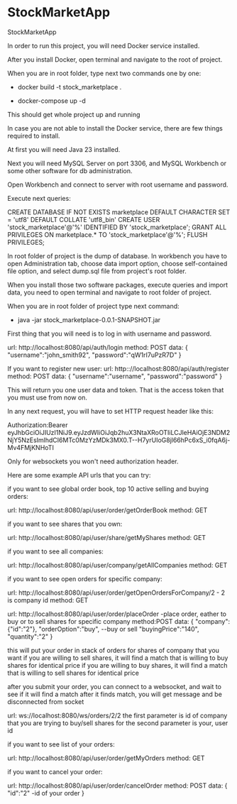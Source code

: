 # StockMarketApp

StockMarketApp

In order to run this project, you will need Docker service installed.

After you install Docker, open terminal and navigate to the root of project.

When you are in root folder, type next two commands one by one:

- docker build -t stock_marketplace .

- docker-compose up -d

This should get whole project up and running

In case you are not able to install the Docker service, there are few things required to install.

At first you will need Java 23 installed.

Next you will need MySQL Server on port 3306, and MySQL Workbench or some other software for db administration.

Open Workbench and connect to server with root username and password.

Execute next queries:

CREATE DATABASE IF NOT EXISTS marketplace DEFAULT CHARACTER SET = 'utf8' DEFAULT COLLATE 'utf8_bin'
CREATE USER 'stock_marketplace'@'%' IDENTIFIED BY 'stock_marketplace';
GRANT ALL PRIVILEGES ON marketplace.\* TO 'stock_marketplace'@'%';
FLUSH PRIVILEGES;

In root folder of project is the dump of database. In workbench you have to open Administration tab, choose data import option, choose self-contained file option, and select dump.sql file from project's root folder.

When you install those two software packages, execute queries and import data, you need to open terminal and navigate to root folder of project.

When you are in root folder of project type next command:

- java -jar stock_marketplace-0.0.1-SNAPSHOT.jar

First thing that you will need is to log in with username and password.

url: http://localhost:8080/api/auth/login
method: POST
data:
{
"username":"john_smith92",
"password":"qW1rI7uPzR7D"
}

If you want to register new user:
url: http:://localhost:8080/api/auth/register
method: POST
data:
{
"username":"username",
"password":"password"
}

This will return you one user data and token. That is the access token that you must use from now on.

In any next request, you will have to set HTTP request header like this:

Authorization:Bearer eyJhbGciOiJIUzI1NiJ9.eyJzdWIiOiJqb2huX3NtaXRoOTIiLCJleHAiOjE3NDM2NjY5NzEsImlhdCI6MTc0MzYzMDk3MX0.T--H7yrUIoG8jl66hPc6xS_i0fqA6j-Mv4FMjKNHoTI

Only for websockets you won't need authorization header.

Here are some example API urls that you can try:

if you want to see global order book, top 10 active selling and buying orders:

url: http://localhost:8080/api/user/order/getOrderBook
method: GET

if you want to see shares that you own:

url: http://localhost:8080/api/user/share/getMyShares
method: GET

if you want to see all companies:

url: http://localhost:8080/api/user/company/getAllCompanies
method: GET

if you want to see open orders for specific company:

url: http://localhost:8080/api/user/order/getOpenOrdersForCompany/2 - 2 is company id
method: GET

url: http://localhost:8080/api/user/order/placeOrder -place order, eather to buy or to sell shares for specific company
method:POST
data:
{
"company":{"id":"2"},
"orderOption":"buy", --buy or sell
"buyingPrice":"140",
"quantity":"2"
}

this will put your order in stack of orders for shares of company that you want
if you are willing to sell shares, it will find a match that is willing to buy shares for identical price
if you are willing to buy shares, it will find a match that is willing to sell shares for identical price

after you submit your order, you can connect to a websocket, and wait to see if it will find a match
after it finds match, you will get message and be disconnected from socket

url: ws://localhost:8080/ws/orders/2/2
the first parameter is id of company that you are trying to buy/sell shares for
the second parameter is your, user id

if you want to see list of your orders:

url: http://localhost:8080/api/user/order/getMyOrders
method: GET

if you want to cancel your order:

url: http://localhost:8080/api/user/order/cancelOrder
method: POST
data:
{
"id":"2" -id of your order
}
